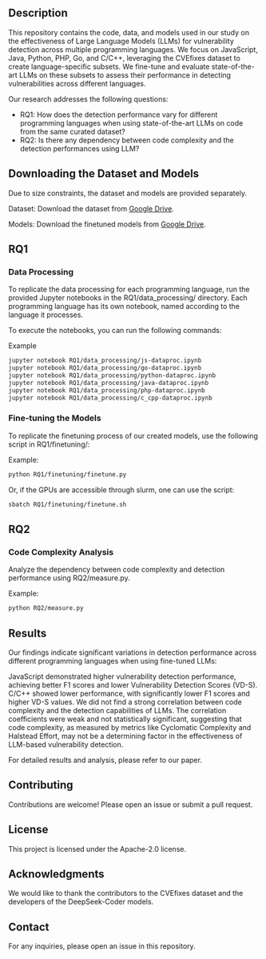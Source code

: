 ## Description
This repository contains the code, data, and models used in our study on the effectiveness of Large Language Models (LLMs) for vulnerability detection across multiple programming languages. We focus on JavaScript, Java, Python, PHP, Go, and C/C++, leveraging the CVEfixes dataset to create language-specific subsets. We fine-tune and evaluate state-of-the-art LLMs on these subsets to assess their performance in detecting vulnerabilities across different languages.

Our research addresses the following questions:

- RQ1: How does the detection performance vary for different programming languages when using state-of-the-art LLMs on code from the same curated dataset?
- RQ2: Is there any dependency between code complexity and the detection performances using LLM?

## Downloading the Dataset and Models

Due to size constraints, the dataset and models are provided separately.

Dataset: Download the dataset from [Google Drive](https://drive.google.com/drive/folders/1gef7O2592a5BEdjX_yPz78HTN7-p_Zmo?usp=sharing). 

Models: Download the finetuned models from [Google Drive](https://drive.google.com/drive/folders/1RhyW2CkIvLzsDmIfdmBmYNFhxNQansOv?usp=sharing). 


## RQ1
### Data Processing
To replicate the data processing for each programming language, run the provided Jupyter notebooks in the RQ1/data_processing/ directory. Each programming language has its own notebook, named according to the language it processes.

To execute the notebooks, you can run the following commands:

Example
```bash
jupyter notebook RQ1/data_processing/js-dataproc.ipynb
jupyter notebook RQ1/data_processing/go-dataproc.ipynb
jupyter notebook RQ1/data_processing/python-dataproc.ipynb
jupyter notebook RQ1/data_processing/java-dataproc.ipynb
jupyter notebook RQ1/data_processing/php-dataproc.ipynb
jupyter notebook RQ1/data_processing/c_cpp-dataproc.ipynb
```

### Fine-tuning the Models
To replicate the finetuning process of our created models, use the following script in RQ1/finetuning/:

Example:
```bash
python RQ1/finetuning/finetune.py
```

Or, if the GPUs are accessible through slurm, one can use the script:

```bash
sbatch RQ1/finetuning/finetune.sh
```

## RQ2
### Code Complexity Analysis
Analyze the dependency between code complexity and detection performance using RQ2/measure.py.

Example:
```bash
python RQ2/measure.py
```

## Results
Our findings indicate significant variations in detection performance across different programming languages when using fine-tuned LLMs:

JavaScript demonstrated higher vulnerability detection performance, achieving better F1 scores and lower Vulnerability Detection Scores (VD-S).
C/C++ showed lower performance, with significantly lower F1 scores and higher VD-S values.
We did not find a strong correlation between code complexity and the detection capabilities of LLMs. The correlation coefficients were weak and not statistically significant, suggesting that code complexity, as measured by metrics like Cyclomatic Complexity and Halstead Effort, may not be a determining factor in the effectiveness of LLM-based vulnerability detection.

For detailed results and analysis, please refer to our paper.

## Contributing
Contributions are welcome! Please open an issue or submit a pull request.

## License
This project is licensed under the Apache-2.0 license.

## Acknowledgments
We would like to thank the contributors to the CVEfixes dataset and the developers of the DeepSeek-Coder models.

## Contact
For any inquiries, please open an issue in this repository.
